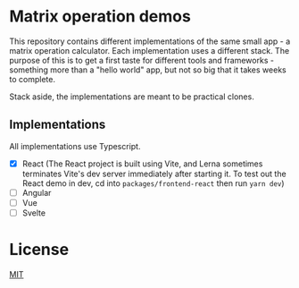 # Matrix operation demos

This repository contains different implementations of the same small app - a matrix operation calculator.
Each implementation uses a different stack. The purpose of this is to get a first taste for different tools and frameworks - something more than a "hello world" app, but not so big that it takes weeks to complete.

Stack aside, the implementations are meant to be practical clones.

## Implementations 

All implementations use Typescript.

- [x] React
  (The React project is built using Vite, and Lerna sometimes terminates Vite's dev server immediately after starting it. 
  To test out the React demo in dev, cd into `packages/frontend-react` then run `yarn dev`)
- [ ] Angular
- [ ] Vue
- [ ] Svelte

# License

[MIT](https://choosealicense.com/licenses/mit/)
